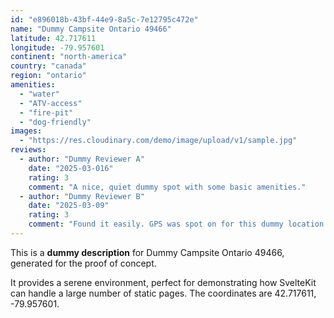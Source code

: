 ```yaml
---
id: "e896018b-43bf-44e9-8a5c-7e12795c472e"
name: "Dummy Campsite Ontario 49466"
latitude: 42.717611
longitude: -79.957601
continent: "north-america"
country: "canada"
region: "ontario"
amenities:
  - "water"
  - "ATV-access"
  - "fire-pit"
  - "dog-friendly"
images:
  - "https://res.cloudinary.com/demo/image/upload/v1/sample.jpg"
reviews:
  - author: "Dummy Reviewer A"
    date: "2025-03-016"
    rating: 3
    comment: "A nice, quiet dummy spot with some basic amenities."
  - author: "Dummy Reviewer B"
    date: "2025-03-09"
    rating: 3
    comment: "Found it easily. GPS was spot on for this dummy location."
---
```


This is a **dummy description** for Dummy Campsite Ontario 49466, generated for the proof of concept.

It provides a serene environment, perfect for demonstrating how SvelteKit can handle a large number of static pages. The coordinates are 42.717611, -79.957601.
